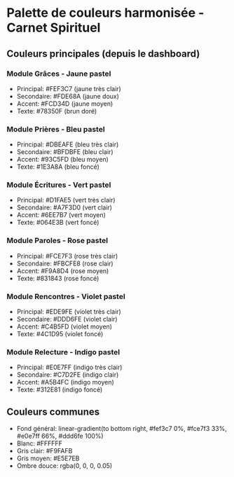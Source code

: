 # Palette de couleurs harmonisée - Carnet Spirituel

## Couleurs principales (depuis le dashboard)

### Module Grâces - Jaune pastel
- Principal: #FEF3C7 (jaune très clair)
- Secondaire: #FDE68A (jaune doux)
- Accent: #FCD34D (jaune moyen)
- Texte: #78350F (brun doré)

### Module Prières - Bleu pastel  
- Principal: #DBEAFE (bleu très clair)
- Secondaire: #BFDBFE (bleu clair)
- Accent: #93C5FD (bleu moyen)
- Texte: #1E3A8A (bleu foncé)

### Module Écritures - Vert pastel
- Principal: #D1FAE5 (vert très clair)
- Secondaire: #A7F3D0 (vert clair)
- Accent: #6EE7B7 (vert moyen)
- Texte: #064E3B (vert foncé)

### Module Paroles - Rose pastel
- Principal: #FCE7F3 (rose très clair)
- Secondaire: #FBCFE8 (rose clair)
- Accent: #F9A8D4 (rose moyen)
- Texte: #831843 (rose foncé)

### Module Rencontres - Violet pastel
- Principal: #EDE9FE (violet très clair)
- Secondaire: #DDD6FE (violet clair)
- Accent: #C4B5FD (violet moyen)
- Texte: #4C1D95 (violet foncé)

### Module Relecture - Indigo pastel
- Principal: #E0E7FF (indigo très clair)
- Secondaire: #C7D2FE (indigo clair)
- Accent: #A5B4FC (indigo moyen)
- Texte: #312E81 (indigo foncé)

## Couleurs communes
- Fond général: linear-gradient(to bottom right, #fef3c7 0%, #fce7f3 33%, #e0e7ff 66%, #ddd6fe 100%)
- Blanc: #FFFFFF
- Gris clair: #F9FAFB
- Gris moyen: #E5E7EB
- Ombre douce: rgba(0, 0, 0, 0.05)

